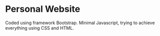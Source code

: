 # Personal Website
Coded using framework Bootstrap. Minimal Javascript, trying to achieve everything using CSS and HTML.
